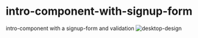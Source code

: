 # intro-component-with-signup-form
intro-component with a signup-form and validation 
![desktop-design](https://user-images.githubusercontent.com/69848176/107443998-1a647b00-6b3a-11eb-9be2-7afd6a450d0e.jpg)
